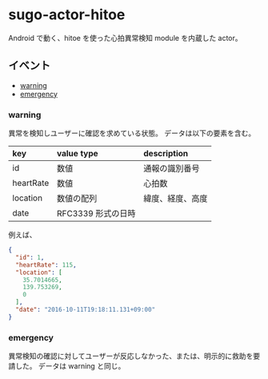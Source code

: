 # sugo-actor-hitoe

Android で動く、hitoe を使った心拍異常検知 module を内蔵した actor。


## イベント

+ [warning](#event/warning)
+ [emergency](#event/emergency)


### warning <a id="event/warning">

異常を検知しユーザーに確認を求めている状態。
データは以下の要素を含む。

|key|value type|description|
|:--|:--|:--|
|id|数値|通報の識別番号|
|heartRate|数値|心拍数|
|location|数値の配列|緯度、経度、高度|
|date|RFC3339 形式の日時|

例えば、

```json
{
  "id": 1,
  "heartRate": 115,
  "location": [
    35.7014665,
    139.753269,
    0
  ],
  "date": "2016-10-11T19:18:11.131+09:00"
}
```


### emergency <a id="event/emergency">

異常検知の確認に対してユーザーが反応しなかった、または、明示的に救助を要請した。
データは warning と同じ。
